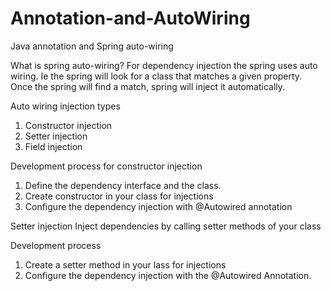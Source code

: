 # Annotation-and-AutoWiring
Java annotation and Spring auto-wiring


What is spring auto-wiring?
For dependency injection the spring uses auto wiring. Ie the spring will look for a class that matches a given property. Once the spring will find a match, spring will inject it automatically.

Auto wiring injection types
1. Constructor injection
2. Setter injection
3. Field injection

Development process for constructor injection
1. Define the dependency interface and the class.
2. Create constructor in your class for injections
3. Configure the dependency injection with @Autowired annotation

Setter injection
Inject dependencies by calling setter methods of your class

Development process
1. Create a setter method in your lass for injections
2. Configure the dependency injection with the @Autowired Annotation.
